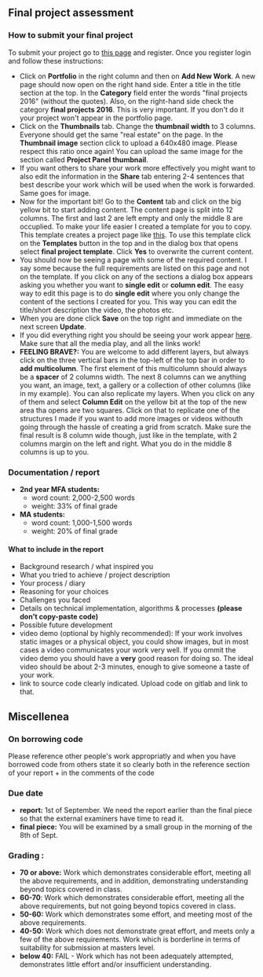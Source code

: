 ## Final project assessment

### How to submit your final project
To submit your project go to [this page](http://doc.gold.ac.uk/~tpapa001/comparts/wp-admin/) and register. Once you register login and follow these instructions:
* Click on __Portfolio__ in the right column and then on __Add New Work__. A new page should now open on the right hand side. Enter a title in the title section at the top. In the __Category__ field enter the words "final projects 2016" (without the quotes). Also, on the right-hand side check the category __final projects 2016__. This is very important. If you don't do it your project won't appear in the portfolio page.
* Click on the __Thumbnails__ tab. Change the __thumbnail width__ to 3 columns. Everyone should get the same "real estate" on the page. In the __Thumbnail image__ section click to upload a 640x480 image. Please respect this ratio once again! You can upload the same image for the section called __Project Panel thumbnail__.
* If you want others to share your work more effectively you might want to also edit the information in the __Share__ tab entering 2-4 sentences that best describe your work which will be used when the work is forwarded. Same goes for image.
* Now for the important bit! Go to the __Content__ tab and click on the big yellow bit to start adding content. The content page is split into 12 columns. The first and last 2 are left empty and only the middle 8 are occuplied. To make your life easier I created a template for you to copy. This template creates a project page like [this](http://goo.gl/RfkbKi). To use this template click on the __Templates__ button in the top and in the dialog box that opens select __final project template__. Click __Yes__ to overwrite the current content.
* You should now be seeing a page with some of the required content. I say some because the full requirements are listed on this page and not on the template. If you click on any of the sections a dialog box appears asking you whether you want to __single edit__ or __column edit__. The easy way to edit this page is to do __single edit__ where you only change the content of the sections I created for you. This way you can edit the title/short description the video, the photos etc.
* When you are done click __Save__ on the top right and immediate on the next screen __Update__.
* If you did everything right you should be seeing your work appear [here](http://goo.gl/LRTKsf). Make sure that all the media play, and all the links work!
* __FEELING BRAVE?:__ You are welcome to add different layers, but always click on the three vertical bars in the top-left of the top bar in order to __add multicolumn__. The first element of this multicolumn should always be a __spacer__ of 2 columns width. The next 8 columns can we anything you want, an image, text, a gallery or a collection of other columns (like in my example). You can also replicate my layers. When you click on any of them and select __Column Edit__ on the yellow bit at the top of the new area tha opens are two squares. Click on that to replicate one of the structures I made if you want to add more images or videos withouth going through the hassle of creating a grid from scratch. Make sure the final result is 8 column wide though, just like in the template, with 2 columns margin on the left and right. What you do in the middle 8 columns is up to you.

### Documentation / report
* __2nd year MFA students:__
  * word count: 2,000-2,500 words
  * weight: 33% of final grade
* __MA students:__
  * word count: 1,000-1,500 words
  * weight: 20% of final grade

#### What to include in the report
* Background research / what inspired you
* What you tried to achieve / project description
* Your process / diary
* Reasoning for your choices
* Challenges you faced
* Details on technical implementation, algorithms & processes __(please don't copy-paste code)__
* Possible future development
* video demo (optional by highly recommended): If your work involves static images or a physical object, you could show images, but in most cases a video communicates your work very well. If you ommit the video demo you should have a __very__ good reason for doing so. The ideal video should be about 2-3 minutes, enough to give someone a taste of your work.
* link to source code clearly indicated. Upload code on gitlab and link to that.

## Miscellenea
### On borrowing code
Please reference other people's work appropriatly and when you have borrowed code from others state it so clearly both in the reference section of your report + in the comments of the code

### Due date
* __report:__ 1st of September. We need the report earlier than the final piece so that the external examiners have time to read it.
* __final piece:__ You will be examined by a small group in the morning of the 8th of Sept.

### Grading :
* __70 or above:__ Work which demonstrates considerable effort, meeting all the above requirements, and in addition, demonstrating understanding beyond topics covered in class.
* __60-70__: Work which demonstrates considerable effort, meeting all the above requirements, but not going beyond topics covered in class.
* __50-60:__ Work which demonstrates some effort, and meeting most of the above requirements.
* __40-50:__ Work which does not demonstrate great effort, and meets only a few of the above requirements. Work which is borderline in terms of suitability for submission at masters level.
* __below 40:__ FAIL - Work which has not been adequately attempted, demonstrates little effort and/or insufficient understanding.